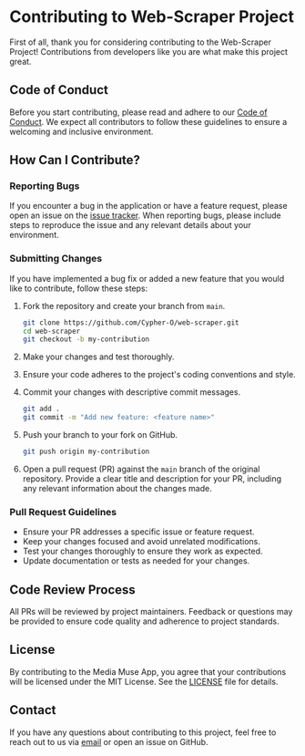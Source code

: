# Contributing to Web-Scraper Project

First of all, thank you for considering contributing to the Web-Scraper Project! Contributions from developers like you are what make this project great.

## Code of Conduct

Before you start contributing, please read and adhere to our [Code of Conduct](CODE_OF_CONDUCT.md). We expect all contributors to follow these guidelines to ensure a welcoming and inclusive environment.

## How Can I Contribute?

### Reporting Bugs

If you encounter a bug in the application or have a feature request, please open an issue on the [issue tracker](https://github.com/Cypher-O/web-scraper/issues). When reporting bugs, please include steps to reproduce the issue and any relevant details about your environment.

### Submitting Changes

If you have implemented a bug fix or added a new feature that you would like to contribute, follow these steps:

1. Fork the repository and create your branch from `main`.

    ```bash
    git clone https://github.com/Cypher-O/web-scraper.git
    cd web-scraper
    git checkout -b my-contribution
    ```

2. Make your changes and test thoroughly.

3. Ensure your code adheres to the project's coding conventions and style.

4. Commit your changes with descriptive commit messages.

    ```bash
    git add .
    git commit -m "Add new feature: <feature name>"
    ```

5. Push your branch to your fork on GitHub.

    ```bash
    git push origin my-contribution
    ```

6. Open a pull request (PR) against the `main` branch of the original repository. Provide a clear title and description for your PR, including any relevant information about the changes made.

### Pull Request Guidelines

- Ensure your PR addresses a specific issue or feature request.
- Keep your changes focused and avoid unrelated modifications.
- Test your changes thoroughly to ensure they work as expected.
- Update documentation or tests as needed for your changes.

## Code Review Process

All PRs will be reviewed by project maintainers. Feedback or questions may be provided to ensure code quality and adherence to project standards.

## License

By contributing to the Media Muse App, you agree that your contributions will be licensed under the MIT License. See the [LICENSE](LICENSE) file for details.

## Contact

If you have any questions about contributing to this project, feel free to reach out to us via [email](mailto:awodejiolumidekolade@gmail.com) or open an issue on GitHub.